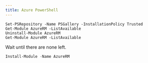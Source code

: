```yaml
---
title: Azure PowerShell
---
```


```
Set-PSRepository -Name PSGallery -InstallationPolicy Trusted
Get-Module AzureRM -ListAvailable
Uninstall-Module AzureRM
Get-Module AzureRM -ListAvailable
```

Wait until there are none left.

```powershell
Install-Module -Name AzureRM
```
